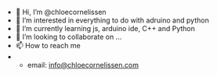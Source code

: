 - 👋 Hi, I’m @chloecornelissen
- 👀 I’m interested in everything to do with adruino and python
- 🌱 I’m currently learning js, arduino ide, C++ and Python
- 💞️ I’m looking to collaborate on ...
- 📫 How to reach me 
- - email: info@chloecornelissen.com

<!---
chloecornelissen/chloecornelissen is a ✨ special ✨ repository because its `README.md` (this file) appears on your GitHub profile.
You can click the Preview link to take a look at your changes.
--->
